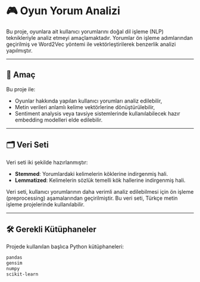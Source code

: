 # 🎮 Oyun Yorum Analizi

Bu proje, oyunlara ait kullanıcı yorumlarını doğal dil işleme (NLP) teknikleriyle analiz etmeyi amaçlamaktadır. Yorumlar ön işleme adımlarından geçirilmiş ve Word2Vec yöntemi ile vektörleştirilerek benzerlik analizi yapılmıştır.

---

## 📌 Amaç

Bu proje ile:

- Oyunlar hakkında yapılan kullanıcı yorumları analiz edilebilir,
- Metin verileri anlamlı kelime vektörlerine dönüştürülebilir,
- Sentiment analysis veya tavsiye sistemlerinde kullanılabilecek hazır embedding modelleri elde edilebilir.

---

## 🗂️ Veri Seti

Veri seti iki şekilde hazırlanmıştır:

- **Stemmed**: Yorumlardaki kelimelerin köklerine indirgenmiş hali.
- **Lemmatized**: Kelimelerin sözlük temelli kök hallerine indirgenmiş hali.

Veri seti, kullanıcı yorumlarının daha verimli analiz edilebilmesi için ön işleme (preprocessing) aşamalarından geçirilmiştir. Bu veri seti, Türkçe metin işleme projelerinde kullanılabilir.

---

## 🛠️ Gerekli Kütüphaneler

Projede kullanılan başlıca Python kütüphaneleri:

```txt
pandas
gensim
numpy
scikit-learn

